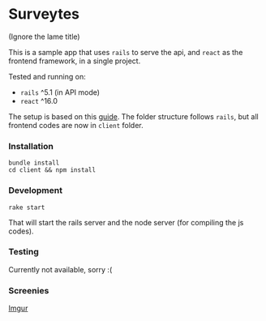 # Surveytes

(Ignore the lame title)

This is a sample app that uses `rails` to serve the api, and `react` as the frontend framework, in a single project.

Tested and running on:

- `rails` ^5.1 (in API mode)
- `react` ^16.0

The setup is based on this [guide](https://medium.com/superhighfives/a-top-shelf-web-stack-rails-5-api-activeadmin-create-react-app-de5481b7ec0b).
The folder structure follows `rails`, but all frontend codes are now in `client` folder.

### Installation

```
bundle install
cd client && npm install
```

### Development

```
rake start
```

That will start the rails server and the node server (for compiling the js codes).

### Testing

Currently not available, sorry :(

### Screenies

[Imgur](https://i.imgur.com/nRlj0qh.gifv)
